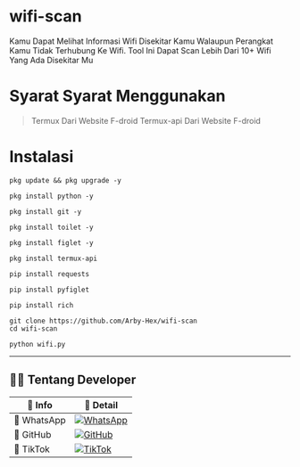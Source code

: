 # wifi-scan
Kamu Dapat Melihat Informasi Wifi Disekitar Kamu Walaupun Perangkat Kamu Tidak Terhubung Ke Wifi.
Tool Ini Dapat Scan Lebih Dari 10+ Wifi Yang Ada Disekitar Mu

# Syarat Syarat Menggunakan

> Termux Dari Website F-droid
> Termux-api Dari Website F-droid

# Instalasi
```
pkg update && pkg upgrade -y
```
```
pkg install python -y
```
```
pkg install git -y
```
```
pkg install toilet -y
```
```
pkg install figlet -y
```
```
pkg install termux-api
```
```
pip install requests
```
```
pip install pyfiglet
```
```
pip install rich
```
```
git clone https://github.com/Arby-Hex/wifi-scan
cd wifi-scan
```
```
python wifi.py
```
____________________________________________________

## 👨‍💻 Tentang Developer

| 🧠 Info     | 🧩 Detail                                                                 |
|------------|---------------------------------------------------------------------------|
| 👤 WhatsApp| [![WhatsApp](https://img.shields.io/badge/Arby-25D366?logo=whatsapp&logoColor=white&style=for-the-badge)](https://wa.me/6285691909415) |
| 🐙 GitHub  | [![GitHub](https://img.shields.io/badge/GitHub-000000?logo=github&logoColor=white&style=for-the-badge)](https://github.com/Arby-Hex) |
| 🎵 TikTok  | [![TikTok](https://img.shields.io/badge/TikTok-000000?logo=tiktok&logoColor=white&style=for-the-badge)](https://www.tiktok.com/@viper_exe9) |
